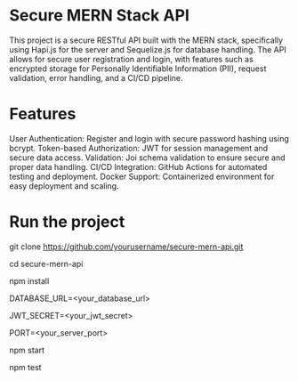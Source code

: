# Secure MERN Stack API

This project is a secure RESTful API built with the MERN stack, specifically using Hapi.js for the server and Sequelize.js for database handling. The API allows for secure user registration and login, with features such as encrypted storage for Personally Identifiable Information (PII), request validation, error handling, and a CI/CD pipeline.





# Features
User Authentication: Register and login with secure password hashing using bcrypt.
Token-based Authorization: JWT for session management and secure data access.
Validation: Joi schema validation to ensure secure and proper data handling.
CI/CD Integration: GitHub Actions for automated testing and deployment.
Docker Support: Containerized environment for easy deployment and scaling.

# Run the project

git clone https://github.com/yourusername/secure-mern-api.git

cd secure-mern-api

npm install

DATABASE_URL=<your_database_url>

JWT_SECRET=<your_jwt_secret>

PORT=<your_server_port>

npm start

npm test

